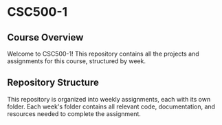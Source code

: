 # CSC500-1

## Course Overview
Welcome to CSC500-1! This repository contains all the projects and assignments for this course, structured by week. 

## Repository Structure
This repository is organized into weekly assignments, each with its own folder. Each week's folder contains all relevant code, documentation, and resources needed to complete the assignment. 

